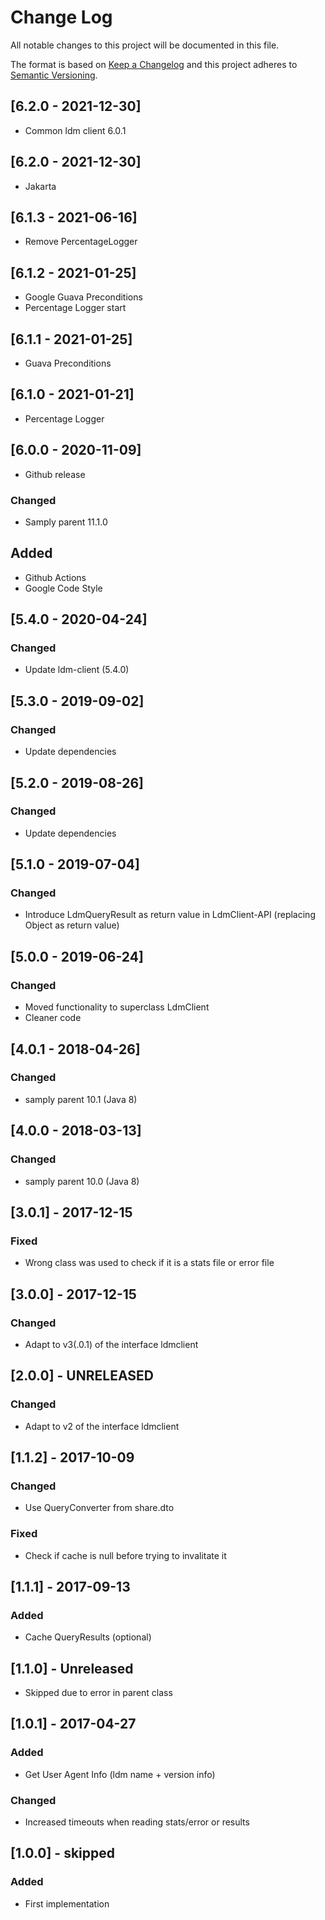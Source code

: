 # Change Log
All notable changes to this project will be documented in this file.

The format is based on [Keep a Changelog](http://keepachangelog.com/)
and this project adheres to [Semantic Versioning](http://semver.org/).
## [6.2.0 - 2021-12-30]
- Common ldm client 6.0.1

## [6.2.0 - 2021-12-30]
- Jakarta

## [6.1.3 - 2021-06-16]
- Remove PercentageLogger

## [6.1.2 - 2021-01-25]
- Google Guava Preconditions
- Percentage Logger start

## [6.1.1 - 2021-01-25]
- Guava Preconditions

## [6.1.0 - 2021-01-21]
- Percentage Logger

## [6.0.0 - 2020-11-09]
- Github release
### Changed
- Samply parent 11.1.0
## Added
- Github Actions
- Google Code Style

## [5.4.0 - 2020-04-24]
### Changed
- Update ldm-client (5.4.0)

## [5.3.0 - 2019-09-02]
### Changed
- Update dependencies

## [5.2.0 - 2019-08-26]
### Changed
- Update dependencies

## [5.1.0 - 2019-07-04]
### Changed
- Introduce LdmQueryResult as return value in LdmClient-API (replacing Object as return value)

## [5.0.0 - 2019-06-24]
### Changed
- Moved functionality to superclass LdmClient
- Cleaner code

## [4.0.1 - 2018-04-26]
### Changed
- samply parent 10.1 (Java 8)

## [4.0.0 - 2018-03-13]
### Changed
- samply parent 10.0 (Java 8)

## [3.0.1] - 2017-12-15
### Fixed
- Wrong class was used to check if it is a stats file or error file

## [3.0.0] - 2017-12-15
### Changed
- Adapt to v3(.0.1) of the interface ldmclient

## [2.0.0] - UNRELEASED
### Changed
- Adapt to v2 of the interface ldmclient

## [1.1.2] - 2017-10-09
### Changed
- Use QueryConverter from share.dto

### Fixed
- Check if cache is null before trying to invalitate it

## [1.1.1] - 2017-09-13
### Added
- Cache QueryResults (optional)

## [1.1.0] - Unreleased
- Skipped due to error in parent class

## [1.0.1] - 2017-04-27
### Added
- Get User Agent Info (ldm name + version info)

### Changed
- Increased timeouts when reading stats/error or results

## [1.0.0] - skipped
### Added
- First implementation
